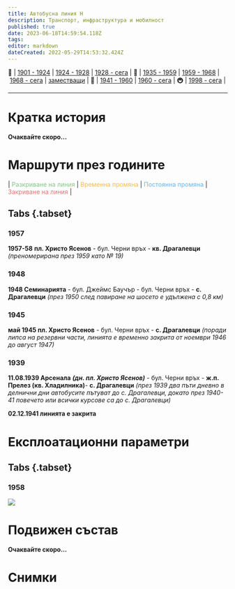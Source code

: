 ```yaml
---
title: Автобусна линия Н
description: Транспорт, инфраструктура и мобилност
published: true
date: 2023-06-18T14:59:54.118Z
tags: 
editor: markdown
dateCreated: 2022-05-29T14:53:32.424Z
---
```


🚋 | [1901 - 1924](/bg/public-transport/tram-routes-1901-1924) | [1924 - 1928](/bg/public-transport/tram-routes-1924-1928) | [1928 - сега](/bg/public-transport/tram-routes-1928-sega) | 🚌 | [1935 - 1959](/bg/public-transport/bus-routes-1935-1959) | [1959 - 1968](/bg/public-transport/bus-routes-1959-1968) | [1968 - сега](/bg/public-transport/bus-routes-1968-sega) | [заместващи](/bg/public-transport/bus-routes-replacement-services) | 🚎 | [1941 - 1960](/bg/public-transport/trolleybus-routes-1941-1960) | [1960 - сега](/bg/public-transport/trolleybus-routes-1960-sega) | 🚇 | [1998 - сега](/bg/public-transport/metro-routes) |

---

# Кратка история

**Очаквайте скоро…**


# Маршрути през годините
| <span style="color:#81C784">Разкриване на линия</span> | <span style="color:#FFB74D">Временна промяна</span> | <span style="color:#64B5F6">Постоянна промяна</span> | <span style="color:#E57373">Закриване на линия</span> |


## Tabs {.tabset}


### 1957
**1957-58** **пл. Христо Ясенов** - бул. Черни връх - **кв. Драгалевци** *(преномерирана през 1959 като № 19)*


### 1948
**1948 Семинарията** \- бул. Джеймс Баучър - бул. Черни връх - **с. Драгалевци** *(през 1950 след павиране на шосето е удължена с 0,8 км)*

### 1945
**май 1945 пл. Христо Ясенов** - бул. Черни връх - **с. Драгалевци** *(поради липса на резервни части, линията е временно закрита от ноември 1946 до август 1947)*

### 1939
**11.08.1939 Арсенала** ***(дн. пл. Христо Ясенов)*** - бул. Черни връх - **ж.п. Прелез (кв. Хладилника)**\- **с. Драгалевци** *(през 1939 два пъти дневно в делнични дни автобусите пътуват до с. Драгалевци, докато през 1940-41 повечето или всички курсове са до с. Драгалевци)*

**02.12.1941 линията е закрита**

# Експлоатационни параметри

## Tabs {.tabset}
### 1958
<img src="https://drive.google.com/uc?id=1NLgF_B2J9s9yEULPDOKB1RHMxlDCPqDf">

# **Подвижен състав**

**Очаквайте скоро…**

# Снимки
  